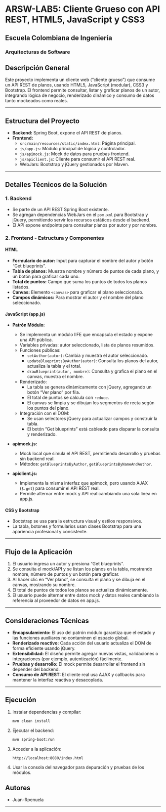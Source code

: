 # ARSW-LAB5: Cliente Grueso con API REST, HTML5, JavaScript y CSS3

## Escuela Colombiana de Ingeniería  
### Arquitecturas de Software

## Descripción General

Este proyecto implementa un cliente web (“cliente grueso”) que consume un API REST de planos, usando HTML5, JavaScript (modular), CSS3 y Bootstrap. El frontend permite consultar, listar y graficar planos de un autor, integrando lógica de negocio, renderizado dinámico y consumo de datos tanto mockeados como reales.

---

## Estructura del Proyecto

- **Backend:** Spring Boot, expone el API REST de planos.
- **Frontend:**  
	- `src/main/resources/static/index.html`: Página principal.
	- `js/app.js`: Módulo principal de lógica y controlador.
	- `js/apimock.js`: Mock de datos para pruebas frontend.
	- `js/apiclient.js`: Cliente para consumir el API REST real.
	- WebJars: Bootstrap y jQuery gestionados por Maven.

---

## Detalles Técnicos de la Solución

### 1. Backend

- Se parte de un API REST Spring Boot existente.
- Se agregan dependencias WebJars en el `pom.xml` para Bootstrap y jQuery, permitiendo servir los recursos estáticos desde el backend.
- El API expone endpoints para consultar planos por autor y por nombre.

### 2. Frontend - Estructura y Componentes

#### HTML

- **Formulario de autor:** Input para capturar el nombre del autor y botón “Get blueprints”.
- **Tabla de planos:** Muestra nombre y número de puntos de cada plano, y un botón para graficar cada uno.
- **Total de puntos:** Campo que suma los puntos de todos los planos listados.
- **Canvas:** Elemento `<canvas>` para graficar el plano seleccionado.
- **Campos dinámicos:** Para mostrar el autor y el nombre del plano seleccionado.

#### JavaScript (app.js)

- **Patrón Módulo:**  
	- Se implementa un módulo IIFE que encapsula el estado y expone una API pública.
	- Variables privadas: autor seleccionado, lista de planos resumidos.
	- Funciones públicas:
		- `setAuthor(autor)`: Cambia y muestra el autor seleccionado.
		- `updateBlueprintsByAuthor(autor)`: Consulta los planos del autor, actualiza la tabla y el total.
		- `drawBlueprint(autor, nombre)`: Consulta y grafica el plano en el canvas, muestra el nombre.
	- Renderizado:
		- La tabla se genera dinámicamente con jQuery, agregando un botón “Ver plano” por fila.
		- El total de puntos se calcula con `reduce`.
		- El canvas se limpia y se dibujan los segmentos de recta según los puntos del plano.
	- Integración con el DOM:
		- Se usan selectores jQuery para actualizar campos y construir la tabla.
		- El botón “Get blueprints” está cableado para disparar la consulta y renderizado.

- **apimock.js:**  
	- Mock local que simula el API REST, permitiendo desarrollo y pruebas sin backend real.
	- Métodos: `getBlueprintsByAuthor`, `getBlueprintsByNameAndAuthor`.

- **apiclient.js:**  
	- Implementa la misma interfaz que apimock, pero usando AJAX (`$.get`) para consumir el API REST real.
	- Permite alternar entre mock y API real cambiando una sola línea en app.js.

#### CSS y Bootstrap

- Bootstrap se usa para la estructura visual y estilos responsivos.
- La tabla, botones y formularios usan clases Bootstrap para una apariencia profesional y consistente.

---

## Flujo de la Aplicación

1. El usuario ingresa un autor y presiona “Get blueprints”.
2. Se consulta el mock/API y se listan los planos en la tabla, mostrando nombre, número de puntos y un botón para graficar.
3. Al hacer clic en “Ver plano”, se consulta el plano y se dibuja en el canvas, mostrando su nombre.
4. El total de puntos de todos los planos se actualiza dinámicamente.
5. El usuario puede alternar entre datos mock y datos reales cambiando la referencia al proveedor de datos en app.js.

---

## Consideraciones Técnicas

- **Encapsulamiento:** El uso del patrón módulo garantiza que el estado y las funciones auxiliares no contaminen el espacio global.
- **Renderizado reactivo:** Cada acción del usuario actualiza el DOM de forma eficiente usando jQuery.
- **Extensibilidad:** El diseño permite agregar nuevas vistas, validaciones o integraciones (por ejemplo, autenticación) fácilmente.
- **Pruebas y desarrollo:** El mock permite desarrollar el frontend sin depender del backend.
- **Consumo de API REST:** El cliente real usa AJAX y callbacks para mantener la interfaz reactiva y desacoplada.

---

## Ejecución

1. Instalar dependencias y compilar:
	 ```sh
	 mvn clean install
	 ```
2. Ejecutar el backend:
	 ```sh
	 mvn spring-boot:run
	 ```
3. Acceder a la aplicación:
	 ```
	 http://localhost:8080/index.html
	 ```
4. Usar la consola del navegador para depuración y pruebas de los módulos.

## Autores

- Juan-Rpenuela

---